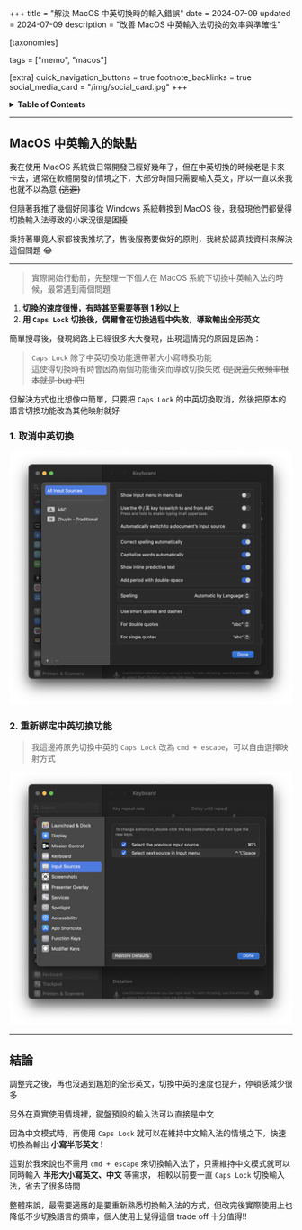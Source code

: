 +++
title = "解決 MacOS 中英切換時的輸入錯誤"
date = 2024-07-09
updated = 2024-07-09
description = "改善 MacOS 中英輸入法切換的效率與準確性"

[taxonomies]

tags = ["memo", "macos"]

[extra]
quick_navigation_buttons = true
footnote_backlinks = true 
social_media_card = "/img/social_card.jpg"
+++

<details>
    <summary><b>Table of Contents</b></summary>
    <!-- toc -->
</details>

---

## MacOS 中英輸入的缺點

我在使用 MacOS 系統做日常開發已經好幾年了，但在中英切換的時候老是卡來卡去，通常在軟體開發的情境之下，大部分時間只需要輸入英文，所以一直以來我也就不以為意 ~~(逃避)~~

但隨著我推了幾個好同事從 Windows 系統轉換到 MacOS 後，我發現他們都覺得切換輸入法導致的小狀況很是困擾

秉持著畢竟人家都被我推坑了，售後服務要做好的原則，我終於認真找資料來解決這個問題 😂

---

> 實際開始行動前，先整理一下個人在 MacOS 系統下切換中英輸入法的時候，最常遇到兩個問題

1. **切換的速度很慢，有時甚至需要等到 1 秒以上**
2. **用 `Caps Lock` 切換後，偶爾會在切換過程中失敗，導致輸出全形英文**

簡單搜尋後，發現網路上已經很多大大發現，出現這情況的原因是因為：

> `Caps Lock` 除了中英切換功能還帶著大小寫轉換功能<br>
> 這使得切換時有時會因為兩個功能衝突而導致切換失敗 ~~(是說這失敗頻率根本就是 bug 吧)~~

但解決方式也比想像中簡單，只要把 `Caps Lock` 的中英切換取消，然後把原本的語言切換功能改為其他映射就好

### 1. 取消中英切換

![Pasted image 20240709180605.png](./imgs/b99f39de7f21ca34e71adc84fb83e9209480292a.png "wikilink")

### 2. 重新綁定中英切換功能

> 我這邊將原先切換中英的 `Caps Lock` 改為 `cmd + escape`，可以自由選擇映射方式

![Pasted image 20240709181340.png](./imgs/8ef7391e7690795bfa7b65eadadb288a5a293c6a.png "wikilink")

---

## 結論

調整完之後，再也沒遇到尷尬的全形英文，切換中英的速度也提升，停頓感減少很多

另外在真實使用情境裡，鍵盤預設的輸入法可以直接是中文

因為中文模式時，再使用 `Caps Lock` 就可以在維持中文輸入法的情境之下，快速切換為輸出 **小寫半形英文** !

這對於我來說也不需用 `cmd + escape` 來切換輸入法了，只需維持中文模式就可以同時輸入 **半形大小寫英文、中文** 等需求，
相較以前要一直 `Caps Lock` 切換輸入法，省去了很多時間

整體來說，最需要適應的是要重新熟悉切換輸入法的方式，但改完後實際使用上也降低不少切換語言的頻率，個人使用上覺得這個 trade off 十分值得!!
